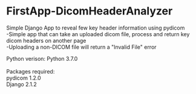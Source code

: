 # FirstApp-DicomHeaderAnalyzer
Simple Django App to reveal few key header information using pydicom <br>
  -Simple app that can take an uploaded dicom file, process and return key dicom headers on another page <br>
  -Uploading a non-DICOM file will return a "Invalid File" error <br>

Python verison: Python 3.7.0 <br><br>
Packages required:<br>
  pydicom 1.2.0 <br>
  Django 2.1.2 <br>


